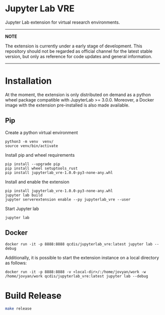 # Jupyter Lab VRE

Jupyter Lab extension for virtual research environments.

---
**NOTE**

The extension is currently under a early stage of development. This repository should not be regarded as official channel for the latest stable version, but only as reference for code updates and general information.

---

# Installation

At the moment, the extension is only distributed on demand as a python wheel package compatible with JupyterLab >= 3.0.0. Moreover, a Docker image with the extension pre-installed is also made available.

## Pip
Create a python virtual environment 

```console
python3 -m venv  venv/
source venv/bin/activate
```
Install pip and wheel requirements

```console
pip install --upgrade pip
pip install wheel setuptools_rust
pip install jupyterlab_vre-1.0.0-py3-none-any.whl
```

Install and enable the extension
```console
pip install jupyterlab_vre-1.0.0-py3-none-any.whl
jupyter lab build 
jupyter serverextension enable --py jupyterlab_vre --user
```
Start Jupyter lab 
```console
jupyter lab 
```

## Docker

```console
docker run -it -p 8888:8888 qcdis/jupyterlab_vre:latest jupyter lab --debug
```

Additionally, it is possible to start the extension instance on a local directory as follows:

```console
docker run -it -p 8888:8888 -v <local-dir>/:/home/jovyan/work -w /home/jovyan/work qcdis/jupyterlab_vre:latest jupyter lab --debug
```


# Build Release
```bash
make release 
```
